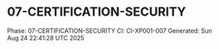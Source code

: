 # 07-CERTIFICATION-SECURITY
Phase: 07-CERTIFICATION-SECURITY
CI: CI-XP001-007
Generated: Sun Aug 24 22:41:28 UTC 2025
